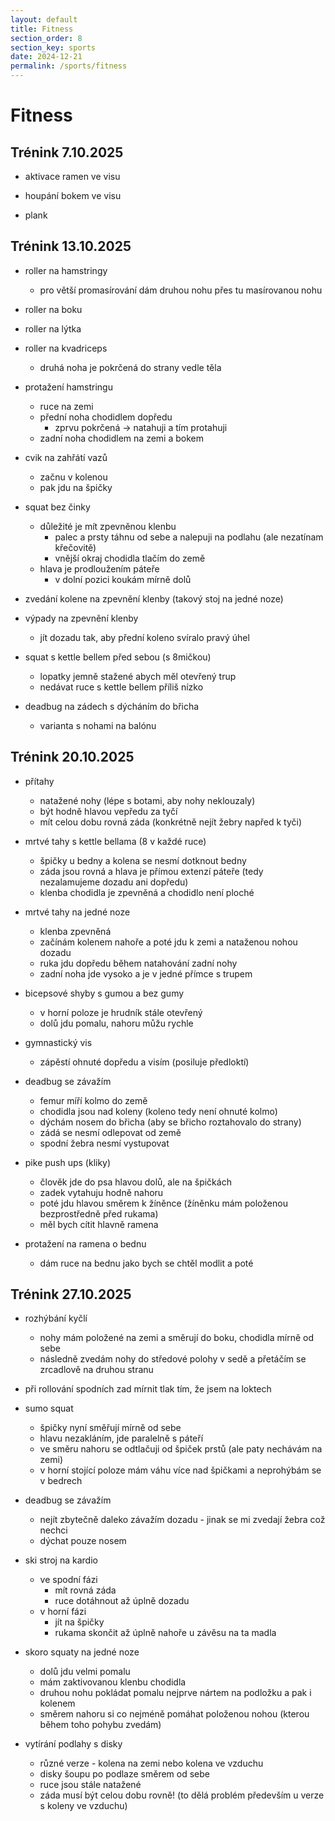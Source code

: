 ```yaml
---
layout: default
title: Fitness
section_order: 8
section_key: sports
date: 2024-12-21
permalink: /sports/fitness
---
```


# Fitness

## Trénink 7.10.2025

- aktivace ramen ve visu

- houpání bokem ve visu

- plank


## Trénink 13.10.2025

- roller na hamstringy
  - pro větší promasírování dám druhou nohu přes tu masírovanou nohu 

- roller na boku
- roller na lýtka
- roller na kvadriceps
  - druhá noha je pokrčená do strany vedle těla

- protažení hamstringu
  - ruce na zemi
  - přední noha chodidlem dopředu
    - zprvu pokrčená $\rightarrow$ natahuji a tím protahuji
  - zadní noha chodidlem na zemi a bokem

- cvik na zahřátí vazů
  - začnu v kolenou
  - pak jdu na špičky

- squat bez činky
  - důležité je mít zpevněnou klenbu
    - palec a prsty táhnu od sebe a nalepuji na podlahu (ale nezatínam křečovitě)
    - vnější okraj chodidla tlačím do země
  - hlava je prodloužením páteře
    - v dolní pozici koukám mírně dolů

- zvedání kolene na zpevnění klenby (takový stoj na jedné noze)

- výpady na zpevnění klenby
  - jít dozadu tak, aby přední koleno svíralo pravý úhel

- squat s kettle bellem před sebou (s 8mičkou)
  - lopatky jemně stažené abych měl otevřený trup
  - nedávat ruce s kettle bellem příliš nízko

- deadbug na zádech s dýcháním do břicha
  - varianta s nohami na balónu

## Trénink 20.10.2025

- přítahy
  - natažené nohy (lépe s botami, aby nohy neklouzaly)
  - být hodně hlavou vepředu za tyčí
  - mít celou dobu rovná záda (konkrétně nejít žebry napřed k tyči)

- mrtvé tahy s kettle bellama (8 v každé ruce)
  - špičky u bedny a kolena se nesmí dotknout bedny
  - záda jsou rovná a hlava je přímou extenzí páteře (tedy nezalamujeme dozadu ani dopředu)
  - klenba chodidla je zpevněná a chodidlo není ploché

- mrtvé tahy na jedné noze
  - klenba zpevněná
  - začínám kolenem nahoře a poté jdu k zemi a nataženou nohou dozadu
  - ruka jdu dopředu během natahování zadní nohy
  - zadní noha jde vysoko a je v jedné přímce s trupem

- bicepsové shyby s gumou a bez gumy
  - v horní poloze je hrudník stále otevřený
  - dolů jdu pomalu, nahoru můžu rychle

- gymnastický vis
  - zápěstí ohnuté dopředu a visím (posiluje předloktí)

- deadbug se závažím
  - femur míří kolmo do země
  - chodidla jsou nad koleny (koleno tedy není ohnuté kolmo)
  - dýchám nosem do břicha (aby se břicho roztahovalo do strany)
  - zádá se nesmí odlepovat od země
  - spodní žebra nesmí vystupovat

- pike push ups (kliky)
  - člověk jde do psa hlavou dolů, ale na špičkách
  - zadek vytahuju hodně nahoru
  - poté jdu hlavou směrem k žíněnce (žíněnku mám položenou bezprostředně před rukama)
  - měl bych cítit hlavně ramena

- protažení na ramena o bednu
  - dám ruce na bednu jako bych se chtěl modlit a poté 

## Trénink 27.10.2025

- rozhýbání kyčlí
  - nohy mám položené na zemi a směrují do boku, chodidla mírně od sebe
  - následně zvedám nohy do středové polohy v sedě a přetáčím se zrcadlově na druhou stranu

- při rollování spodních zad mírnit tlak tím, že jsem na loktech

- sumo squat
  - špičky nyní směřují mírně od sebe
  - hlavu nezakláním, jde paralelně s páteří
  - ve směru nahoru se odtlačuji od špiček prstů (ale paty nechávám na zemi)
  - v horní stojící poloze mám váhu více nad špičkami a neprohýbám se v bedrech

- deadbug se závažím
  - nejít zbytečně daleko závažím dozadu - jinak se mi zvedají žebra což nechci
  - dýchat pouze nosem

- ski stroj na kardio
  - ve spodní fázi 
    - mít rovná záda
    - ruce dotáhnout až úplně dozadu
  - v horní fázi
    - jít na špičky
    - rukama skončit až úplně nahoře u závěsu na ta madla

- skoro squaty na jedné noze
  - dolů jdu velmi pomalu
  - mám zaktivovanou klenbu chodidla
  - druhou nohu pokládat pomalu nejprve nártem na podložku a pak i kolenem
  - směrem nahoru si co nejméně pomáhat položenou nohou (kterou během toho pohybu zvedám)

- vytírání podlahy s disky
  - různé verze - kolena na zemi nebo kolena ve vzduchu
  - disky šoupu po podlaze směrem od sebe
  - ruce jsou stále natažené
  - záda musí být celou dobu rovně! (to dělá problém především u verze s koleny ve vzduchu)